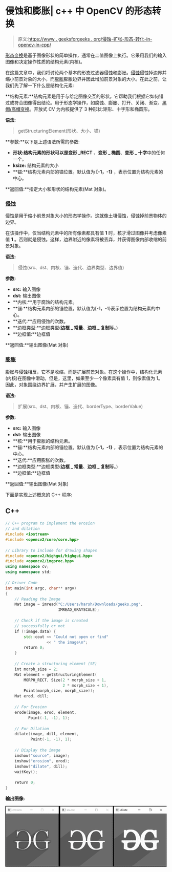 # 侵蚀和膨胀| c++ 中 OpenCV 的形态转换

> 原文:[https://www . geeksforgeeks . org/侵蚀-扩张-形态-转化-in-opencv-in-cpp/](https://www.geeksforgeeks.org/erosion-and-dilation-morphological-transformations-in-opencv-in-cpp/)

[形态变换](https://www.geeksforgeeks.org/python-morphological-operations-in-image-processing-opening-set-1/)是基于图像形状的简单操作，通常在二值图像上执行。它采用我们的输入图像和决定操作性质的结构元素(内核)。

在这篇文章中，我们将讨论两个基本的形态过滤器侵蚀和膨胀。[侵蚀](https://www.geeksforgeeks.org/erosion-dilation-images-using-opencv-python/)侵蚀掉边界并缩小前景对象的大小，而[膨胀](https://www.geeksforgeeks.org/difference-between-dilation-and-erosion/)膨胀边界并因此增加前景对象的大小。在此之前，让我们先了解一下什么是结构化元素:

**结构元素:**结构元素是用于与给定图像交互的形状。它帮助我们根据它如何错过或符合图像得出结论。用于形态学操作，如腐蚀、膨胀、打开、关闭、渐变、[黑帽/高帽变换](https://www.geeksforgeeks.org/top-hat-and-black-hat-transform-using-python-opencv/)。开放式 CV 为内核提供了 3 种形状:矩形、十字形和椭圆形。

**语法:**

> getStructuringElement(形状、大小、锚)

**参数:**以下是上述语法所需的参数:

*   **形状:**结构元素的形状可以是**变形 _RECT** 、**变形 _ 椭圆**、**变形 _ 十字**中的任何一个。
*   **ksize:** 结构元素的大小
*   **锚:**结构元素内部的锚位置。默认值为 **[-1，-1}** ，表示位置为结构元素的中心。

**返回值:**指定大小和形状的结构元素(Mat 对象)。

### **<u>侵蚀</u>**

侵蚀是用于缩小前景对象大小的形态学操作。这就像土壤侵蚀，侵蚀掉前景物体的边界。

在该操作中，仅当结构元素中的所有像素都具有值 **1** 时，核才滑过图像并考虑像素值 **1** 。否则就是侵蚀。这样，边界附近的像素将被丢弃，并获得图像内部收缩的前景对象。

**语法:**

> 侵蚀(src、dst、内核、锚、迭代、边界类型、边界值)

**参数:**

*   **src:** 输入图像
*   **dst:** 输出图像
*   **内核:**用于腐蚀的结构元素。
*   **锚:**结构元素内部的锚位置。默认值为[-1，-1}表示位置为结构元素的中心。
*   **迭代:**应用侵蚀的次数。
*   **边框类型:**边框类型(**边框 _ 常量**、**边框 _ 复制**等。)
*   **边框值:**边框值

**返回值:**输出图像(Mat 对象)

### **<u>膨胀</u>**

膨胀与侵蚀相反，它不是收缩，而是扩展前景对象。在这个操作中，结构化元素(内核)在图像中滑动。但是，这里，如果至少一个像素具有值 1，则像素值为 1。因此，对象围绕边界扩展，并产生扩展的图像。

**语法:**

> 扩展(src、dst、内核、锚、迭代、borderType、borderValue)

**参数:**

*   **src:** 输入图像
*   **dst:** 输出图像
*   **核:**用于膨胀的结构元素。
*   **锚:**结构元素内部的锚位置。默认值为 **[-1，-1}** ，表示位置为结构元素的中心。
*   **迭代:**应用膨胀的次数。
*   **边框类型:**边框类型(**边框 _ 常量**、**边框 _ 复制**等。)
*   **边框值:**边框值

**返回值:**输出图像(Mat 对象)

下面是实现上述概念的 C++ 程序:

## C++

```cpp
// C++ program to implement the erosion
// and dilation
#include <iostream>
#include <opencv2/core/core.hpp>

// Library to include for drawing shapes
#include <opencv2/highgui/highgui.hpp>
#include <opencv2/imgproc.hpp>
using namespace cv;
using namespace std;

// Driver Code
int main(int argc, char** argv)
{
    // Reading the Image
    Mat image = imread("C:/Users/harsh/Downloads/geeks.png",
                       IMREAD_GRAYSCALE);

    // Check if the image is created
    // successfully or not
    if (!image.data) {
        std::cout << "Could not open or find"
                  << " the image\n";
        return 0;
    }

    // Create a structuring element (SE)
    int morph_size = 2;
    Mat element = getStructuringElement(
        MORPH_RECT, Size(2 * morph_size + 1,
                         2 * morph_size + 1),
        Point(morph_size, morph_size));
    Mat erod, dill;

    // For Erosion
    erode(image, erod, element,
          Point(-1, -1), 1);

    // For Dilation
    dilate(image, dill, element,
           Point(-1, -1), 1);

    // Display the image
    imshow("source", image);
    imshow("erosion", erod);
    imshow("dilate", dill);
    waitKey();

    return 0;
}
```

**输出图像:**

[![](img/518155a7ad247471bf5493319afad310.png)](https://media.geeksforgeeks.org/wp-content/uploads/20210125135800/gg.jpg)